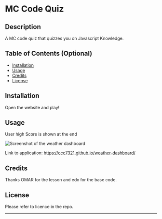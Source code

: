 # MC Code Quiz

## Description 

A MC code quiz that quizzes you on Javascript Knowledge.


## Table of Contents (Optional)


* [Installation](#installation)
* [Usage](#usage)
* [Credits](#credits)
* [License](#license)


## Installation

Open the website and play!

## Usage 

User high Score is shown at the end

![Screenshot of the weather dashboard](./assets/IMG001.png)


Link to application: https://ccc7321.github.io/weather-dashboard/


## Credits

Thanks OMAR for the lesson and edx for the base code.

## License

Please refer to licence in the repo.


---

